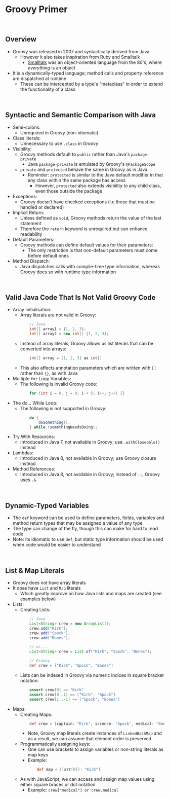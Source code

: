 # Groovy Primer

<br>

## Overview
* Groovy was released in 2007 and syntactically derived from Java
    * However it also takes inspiration from Ruby and Smalltalk
        * [Smalltalk](https://en.wikipedia.org/wiki/Smalltalk) was an object-oriented language from the 80's, where *everything* is an object
* It is a dynamically-typed language; method calls and property reference are dispatched at runtime
    * These can be intercepted by a type's "metaclass" in order to extend the functionality of a class

<br>

## Syntactic and Semantic Comparison with Java
* Semi-colons:
    * Unrequired in Groovy (non-idiomatic)
* Class literals:
    * Unnecessary to use `.class` in Groovy
* Visibility:
    * Groovy methods default to `public` rather than Java's `package-private`
        * Java `package-private` is emulated by Groovy's `@PackageScope`
    * `private` and `protected` behave the same in Groovy as in Java
        * Reminder: `protected` is similar to the Java default modifier in that any class within the same package has access
            * However, `protected` also extends visibility to any child class, even those outside the package
* Exceptions:
    * Groovy doesn't have checked exceptions (i.e those that must be handled or declared)
* Implicit Return:
    * Unless defined as `void`, Groovy methods return the value of the last statement
    * Therefore the `return` keyword is unrequired but can enhance readability
* Default Parameters:
    * Groovy methods can define default values for their parameters:
        * The only restriction is that non-default parameters must come before default ones
* Method Dispatch:
    * Java dispatches calls with compile-time type information, whereas Groovy does so with runtime type information

<br>

## Valid Java Code That Is Not Valid Groovy Code
* Array Initialisation:
    * Array literals are not valid in Groovy:
        ```java
            // Java
            int[] array1 = {1, 2, 3};
            int[] array2 = new int[] {1, 2, 3};
        ```
    * Instead of array literals, Groovy allows us list literals that can be converted into arrays:
        ```groovy
            int[] array = [1, 2, 3] as int[]
        ```
    * This also affects annotation parameters which are written with `[]` rather than `{}`, as with Java
* Multiple `for` Loop Variables:
    * The following is invalid Groovy code:
        ```java
            for (int i = 0, j = 0; i < 5; i++, j++) {}
        ```
* The do... While Loop:
    * The following is not supported in Groovy:
        ```java
            do {
                doSomething();
            } while (somethingNeedsDoing);
        ```
* Try With Resources:
    * Introduced in Java 7, not available in Groovy; use `.withCloseable()` instead
* Lambdas:
    * Introduced in Java 8, not available in Groovy; use Groovy closure instead
* Method References:
    * Introduced in Java 8, not available in Groovy; instead of `::`, Groovy uses `.&`

<br>

## Dynamic-Typed Variables
* The `def` keyword can be used to define parameters, fields, variables and method return types that may be assigned a value of any type
* The type can change of the fly, though this can make for hard to read code
* Note: its idiomatic to use `def`, but static type information should be used when code would be easier to understand

<br>

## List & Map Literals
* Groovy does not have array literals
* It does have `List` and `Map` literals
    * Which greatly improve on how Java lists and maps are created (see examples below)
* Lists:
    * Creating Lists:
        ```Java
            // Java
            List<String> crew = new ArrayList();
            crew.add("Kirk");
            crew.add("Spock");
            crew.add("Bones");

            // or...
            List<String> crew = List.of("Kirk", "Spock", "Bones");
        ```
        ```Groovy
            // Groovy
            def crew = ["Kirk", "Spock", "Bones"]
        ```
    * Lists can be indexed in Groovy via numeric indices in square bracket notation:
        ```Groovy
            assert crew[0] == "Kirk"
            assert crew[0..1] == ["Kirk", "Spock"]
            assert crew[1..-1] == ["Spock", "Bones"]
        ```
* Maps:
    * Creating Maps:
        ```Groovy
            def crew = [captain: "Kirk", science: "Spock", medical: "Bones"]
        ```
        * Note, Groovy map literals create instances of `LinkedHashMap` and as a result, we can assume that element order is preserved
    * Programmatically assigning keys:
        * One can use brackets to assign variables or non-string literals as map keys
        * Example:
            ```groovy
                def map = [(arr[0]): "Kirk"]
            ```
    * As with JavaScript, we can access and assign map values using either square braces or dot notation
        * Example: `crew["medical"] or crew.medical`